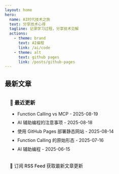 ```yaml
---
layout: home
hero:
  name: AI时代技术之旅
  text: 分享技术心得
  tagline: 记录学习过程，分享技术见解
  actions:
    - theme: brand
      text: AI编程
      link: /ai/code
    - theme: alt
      text: github pages
      link: /posts/github-pages
---
```


<script setup>
import { withBase } from 'vitepress'
</script>

## 最新文章

<div class="vp-raw">
  <div class="custom-block">
    <h3>📖 最近更新</h3>
    <ul>
      <li><a :href="withBase('/ai/function-calling-vs-mcp')">Function Calling vs MCP</a> - 2025-08-19</li>
      <li><a :href="withBase('/ai/coding-01')">AI 辅助编程的注意事项</a> - 2025-08-18</li>
      <li><a :href="withBase('/posts/github-pages')">使用 GitHub Pages 部署静态网站</a> - 2025-08-14</li>
      <li><a :href="withBase('/ai/function-calling')">Function Calling 的原始形态</a> - 2025-07-16</li>
      <li><a :href="withBase('/ai/code')">AI 辅助编程</a> - 2025-06-15</li>
    </ul>
    <div class="rss-subscribe">
      <p>📡 <a href="./rss.xml">订阅 RSS Feed</a> 获取最新文章更新</p>
    </div>
  </div>
</div>

<style>
.custom-block {
  padding: 1rem;
  border-radius: 8px;
  background: var(--vp-c-bg-soft);
  border: 1px solid var(--vp-c-divider);
}

.custom-block h3 {
  margin-top: 0;
  margin-bottom: 1rem;
  color: var(--vp-c-text-1);
}

.custom-block ul {
  margin: 0;
  padding-left: 1.5rem;
}

.custom-block li {
  margin-bottom: 0.5rem;
}

.custom-block a {
  color: var(--vp-c-brand);
  text-decoration: none;
}

.custom-block a:hover {
  text-decoration: underline;
}

.rss-subscribe {
  margin-top: 1rem;
  padding-top: 1rem;
  border-top: 1px solid var(--vp-c-divider);
}

.rss-subscribe p {
  margin: 0;
  font-size: 0.9rem;
  color: var(--vp-c-text-2);
}

.rss-subscribe a {
  color: var(--vp-c-brand);
  text-decoration: none;
  font-weight: 500;
}

.rss-subscribe a:hover {
  text-decoration: underline;
}
</style>